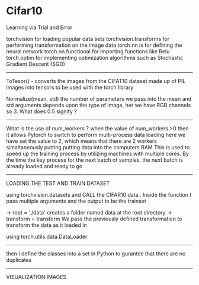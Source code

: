 # Cifar10
Learning via Trial and Error

 torchvision for loading popular data sets
 torchvision.transforms for performing transformation on the image data
 torch.nn is for defining the neural network
 torch.nn.functional for importing functions like Relu
 torch.optim for implementing optimization algorithms such as Stochastic Gradient Descent (SGD)

-------------------------------------------------------------------------------------------------
 ToTesor() - converts the images from the CIFAT10 dataset made up of PIL images
 into tensors to be used with the torch library

 Normalize(mean, std) the number of parameters we pass into the mean and std arguments
 depends upon the type of image, her we have RGB channels so 3.
 What does 0.5 signify ?
 
------------------------------------------------------------------------------------------
 What is the use of num_workers ?
 when the value of num_workers >0 then it allows Pytorch to switch to perform multi-process data loading
 here we have set the value to 2, which means that there are 2 workers simaltaneously putting putting data into the computers RAM
 This is used to speed up the training process by utilizing machines with multiple cores. By the time the key process for the next batch of samples, the next batch is
 already loaded and ready to go

---------------------------------------------------------------------------------------------------

LOADING THE TEST AND TRAIN DATASET

using torchvision.datasets and CALL the CIFAR10 data . Inside the function I pass multiple arguments and the output to  be the trainset

-> root = './data' creates a folder named data at the root directory
-> transform = transform We pass the previously defined transformation to transform the data as it loaded in

 using torch.utils.data.DataLoader 
 
-------------------------------------------------------------------------------------------------

then I define the classes into a set in Python to gurantee that there are no duplicates

----------------------------------------------------------------------------------------------

VISUALIZATION IMAGES






